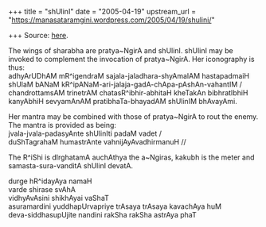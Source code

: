 +++
title = "shUlinI"
date = "2005-04-19"
upstream_url = "https://manasataramgini.wordpress.com/2005/04/19/shulini/"

+++
Source: [here](https://manasataramgini.wordpress.com/2005/04/19/shulini/).

The wings of sharabha are pratya\~NgirA and shUlinI. shUlinI may be
invoked to complement the invocation of pratya\~NgirA. Her iconography
is thus:  
adhyArUDhAM mR^igendraM sajala-jaladhara-shyAmalAM hastapadmaiH shUlaM
bANaM kR^ipANaM-ari-jalaja-gadA-chApa-pAshAn-vahantIM /  
chandrottamsAM trinetrAM chatasR^ibhir-abhitaH kheTakAn bibhratIbhiH
kanyAbhiH sevyamAnAM pratibhaTa-bhayadAM shUlinIM bhAvayAmi.

Her mantra may be combined with those of pratya\~NgirA to rout the
enemy. The mantra is provided as being:  
jvala-jvala-padasyAnte shUlinIti padaM vadet /  
duShTagrahaM humastrAnte vahnijAyAvadhirmanuH //

The R^iShi is dIrghatamA auchAthya the a\~Ngiras, kakubh is the meter
and samasta-sura-vanditA shUlinI devatA.

durge hR^idayAya namaH  
varde shirase svAhA  
vidhyAvAsini shikhAyai vaShaT  
asuramardini yuddhapUrvapriye trAsaya trAsaya kavachAya huM  
deva-siddhasupUjite nandini rakSha rakSha astrAya phaT

